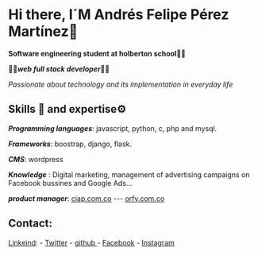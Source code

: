 # Hi there, I´M Andrés Felipe Pérez Martínez👋 

**Software engineering student at holberton school🧑‍🎓**

🧑‍💻***web full stack developer***🧑‍💻

*Passionate about technology and its implementation in everyday life*

## Skills 🔧 and expertise⚙️

***Programming languages***: javascript, python, c, php and mysql.


***Frameworks***: boostrap, django, flask.

***CMS***: wordpress


***Knowledge*** : Digital marketing, management of advertising campaigns on Facebook bussines and Google Ads...


***product manager***: [ciap.com.co](https://ciap.com.co) --- [orfy.com.co](https://orfy.com.co)

## Contact:
[Linkeind](https://www.linkedin.com/in/anfepema700/): - [Twitter](https://twitter.com/andres97083145) - [github   ](https://github.com/anfepema700) - [Facebook](https://www.facebook.com/anfepema700/) - [Instagram](https://www.instagram.com/perezmartinezandresfelipe/) 
